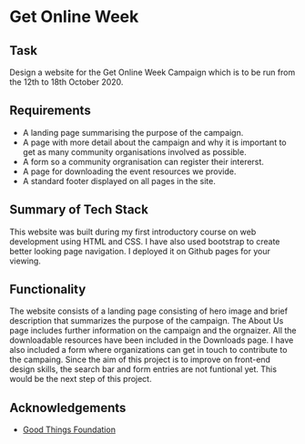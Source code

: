 # Get Online Week

## Task
Design a website for the Get Online Week Campaign which is to be run from the 12th to 18th October 2020.

## Requirements
- A landing page summarising the purpose of the campaign.
- A page with more detail about the campaign and why it is important to get as many community organisations involved as possible.
- A form so a community orgranisation can register their intererst.
- A page for downloading the event resources we provide.
- A standard footer displayed on all pages in the site.

## Summary of Tech Stack
This website was built during my first introductory course on web development using HTML and CSS. I have also used bootstrap to create better looking page navigation. I deployed it on Github pages for your viewing. 

## Functionality
The website consists of a landing page consisting of hero image and brief description that summarizes the purpose of the campaign. The About Us page includes further information on the campaign and the orgnaizer.
All the downloadable resources have been included in the Downloads page. I have also included a form where organizations can get in touch to contribute to the campaing. Since the aim of this project is to improve on front-end design skills, the search bar and form entries are not funtional yet. This would be the next step of this project.

## Acknowledgements
- [Good Things Foundation](https://www.goodthingsfoundation.org/)

